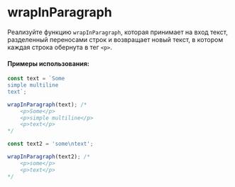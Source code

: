 # wrapInParagraph

Реализуйте функцию `wrapInParagraph`, которая принимает на вход текст, разделенный переносами строк 
и возвращает новый текст, в котором каждая строка обернута в тег `<p>`.

#### Примеры использования:

```javascript
const text = `Some
simple multiline
text`;

wrapInParagraph(text); /* 
    <p>Some</p>
    <p>simple multiline</p>
    <p>text</p> 
*/

const text2 = 'some\ntext';

wrapInParagraph(text2); /* 
    <p>some</p>
    <p>text</p>
*/